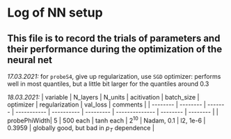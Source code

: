 # Log of NN setup
## This file is to record the trials of parameters and their performance during the optimization of the neural net

*17.03.2021:* 
for ```probeS4```, give up regularization, use ```SGD``` optimizer: performs well in most quantiles, but a little bit larger for the quantiles around 0.3

*18.03.2021:* 
| variable | N_layers | N_units | acitivation | batch_size | optimizer | regularization | val_loss | comments |
| -------- | -------- | ------- | ----------- | ---------- | --------- | -------------- | -------- | -------- |
| probePhiWidth| 5 | 500 each | tanh each | $2^10$ | Nadam, 0.1 | l2, 1e-6 | 0.3959 | globally good, but bad in $p_T$ dependence |

